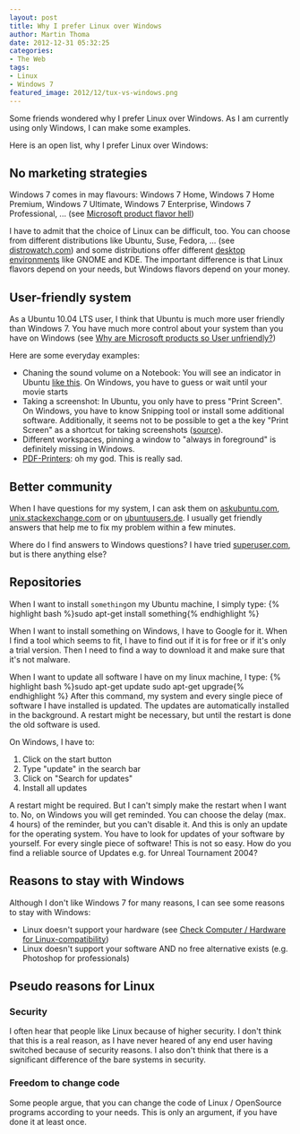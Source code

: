 ```yaml
---
layout: post
title: Why I prefer Linux over Windows
author: Martin Thoma
date: 2012-12-31 05:32:25
categories: 
- The Web
tags: 
- Linux
- Windows 7
featured_image: 2012/12/tux-vs-windows.png
---
```

Some friends wondered why I prefer Linux over Windows. As I am currently using only Windows, I can make some examples.

Here is an open list, why I prefer Linux over Windows:

<h2>No marketing strategies</h2>
Windows 7 comes in may flavours: Windows 7 Home, Windows 7 Home Premium, Windows 7 Ultimate, Windows 7 Enterprise, Windows 7 Professional, ... (see <a href="http://martin-thoma.com/microsoft-product-flavor-hell/">Microsoft product flavor hell</a>)

I have to admit that the choice of Linux can be difficult, too. You can choose from different distributions like Ubuntu, Suse, Fedora, ... (see <a href="http://distrowatch.com/dwres.php?resource=major">distrowatch.com</a>) and some distributions offer different <a href="http://en.wikipedia.org/wiki/Comparison_of_X_Window_System_desktop_environments">desktop environments</a> like GNOME and KDE. The important difference is that Linux flavors depend on your needs, but Windows flavors depend on your money.

<h2>User-friendly system</h2>
As a Ubuntu 10.04 LTS user, I think that Ubuntu is much more user friendly than Windows 7. You have much more control about your system than you have on Windows (see <a href="http://martin-thoma.com/why-are-microsoft-products-so-user-unfriendly/">Why are Microsoft products so User unfriendly?</a>)

Here are some everyday examples:
<ul>
  <li>Chaning the sound volume on a Notebook: You will see an indicator in Ubuntu <a href="http://www.markshuttleworth.com/wp-content/uploads/2009/02/notify-osd-screenshot.png">like this</a>. On Windows, you have to guess or wait until your movie starts</li>
  <li>Taking a screenshot: In Ubuntu, you only have to press "Print Screen". On Windows, you have to know Snipping tool or install some additional software. Additionally, it seems not to be possible to get a the key "Print Screen" as a shortcut for taking screenshots (<a href="http://superuser.com/q/524357/64857">source</a>).</li>
  <li>Different workspaces, pinning a window to "always in foreground" is definitely missing in Windows.</li>
  <li><a href="http://martin-thoma.com/pdf-printing-on-windows-7/">PDF-Printers</a>: oh my god. This is really sad.</li>
</ul>

<h2>Better community</h2>
When I have questions for my system, I can ask them on <a href="http://askubuntu.com/users/10425/moose?tab=questions">askubuntu.com</a>, <a href="http://unix.stackexchange.com/users/4784/moose?tab=questions">unix.stackexchange.com</a> or on <a href="http://forum.ubuntuusers.de/">ubuntuusers.de</a>. I usually get friendly answers that help me to fix my problem within a few minutes.

Where do I find answers to Windows questions? I have tried <a href="http://superuser.com/users/64857/moose?tab=questions">superuser.com</a>, but is there anything else?

<h2>Repositories</h2>
When I want to install <code>something</code>on my Ubuntu machine, I simply type:
{% highlight bash %}sudo apt-get install something{% endhighlight %}

When I want to install something on Windows, I have to Google for it. When I find a tool which seems to fit, I have to find out if it is for free or if it's only a trial version. Then I need to find a way to download it and make sure that it's not malware. 

When I want to update all software I have on my linux machine, I type:
{% highlight bash %}sudo apt-get update
sudo apt-get upgrade{% endhighlight %}
After this command, my system and every single piece of software I have installed is updated. The updates are automatically installed in the background. A restart might be necessary, but until the restart is done the old software is used.

On Windows, I have to:
<ol>
  <li>Click on the start button</li>
  <li>Type "update" in the search bar</li>
  <li>Click on "Search for updates"</li>
  <li>Install all updates</li>
</ol>
A restart might be required. But I can't simply make the restart when I want to. No, on Windows you will get reminded. You can choose the delay (max. 4 hours) of the reminder, but you can't disable it.
And this is only an update for the operating system. You have to look for updates of your software by yourself. For every single piece of software! This is not so easy. How do you find a reliable source of Updates e.g. for Unreal Tournament 2004?

<h2>Reasons to stay with Windows</h2>
Although I don't like Windows 7 for many reasons, I can see some reasons to stay with Windows:
<ul>
  <li>Linux doesn't support your hardware (see <a href="http://martin-thoma.com/check-computer-hardware-for-linux-compatibility/">Check Computer / Hardware for Linux-compatibility</a>)</li>
  <li>Linux doesn't support your software AND no free alternative exists (e.g. Photoshop for professionals)</li>
</ul>

<h2>Pseudo reasons for Linux</h2>
<h3>Security</h3>
I often hear that people like Linux because of higher security. I don't think that this is a real reason, as I have never heared of any end user having switched because of security reasons. I also don't think that there is a significant difference of the bare systems in security.

<h3>Freedom to change code</h3>
Some people argue, that you can change the code of Linux / OpenSource programs according to your needs. This is only an argument, if you have done it at least once.